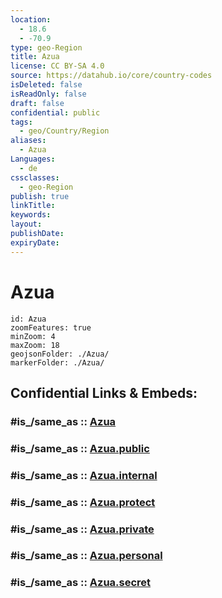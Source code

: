 ```yaml
---
location:
  - 18.6
  - -70.9
type: geo-Region
title: Azua
license: CC BY-SA 4.0
source: https://datahub.io/core/country-codes
isDeleted: false
isReadOnly: false
draft: false
confidential: public
tags:
  - geo/Country/Region
aliases:
  - Azua
Languages:
  - de
cssclasses:
  - geo-Region
publish: true
linkTitle:
keywords:
layout:
publishDate:
expiryDate:
---
```


# Azua

```leaflet
id: Azua
zoomFeatures: true 
minZoom: 4 
maxZoom: 18
geojsonFolder: ./Azua/
markerFolder: ./Azua/
```


## Confidential Links & Embeds: 

### #is_/same_as :: [Azua](/_Standards/Earth/Continent/America~Caribbean/Dominican_Rep/provinces~Dominican_Rep/Azua.md) 

### #is_/same_as :: [Azua.public](/_public/Earth/Continent/America~Caribbean/Dominican_Rep/provinces~Dominican_Rep/Azua.public.md) 

### #is_/same_as :: [Azua.internal](/_internal/Earth/Continent/America~Caribbean/Dominican_Rep/provinces~Dominican_Rep/Azua.internal.md) 

### #is_/same_as :: [Azua.protect](/_protect/Earth/Continent/America~Caribbean/Dominican_Rep/provinces~Dominican_Rep/Azua.protect.md) 

### #is_/same_as :: [Azua.private](/_private/Earth/Continent/America~Caribbean/Dominican_Rep/provinces~Dominican_Rep/Azua.private.md) 

### #is_/same_as :: [Azua.personal](/_personal/Earth/Continent/America~Caribbean/Dominican_Rep/provinces~Dominican_Rep/Azua.personal.md) 

### #is_/same_as :: [Azua.secret](/_secret/Earth/Continent/America~Caribbean/Dominican_Rep/provinces~Dominican_Rep/Azua.secret.md)

